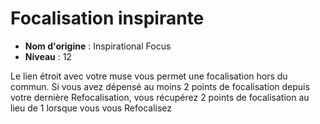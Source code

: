 # Focalisation inspirante

 * **Nom d'origine** : Inspirational Focus
 * **Niveau** : 12


<p>Le lien étroit avec votre muse vous permet une focalisation hors du commun. Si vous avez dépensé au moins 2 points de focalisation depuis votre dernière Refocalisation, vous récupérez 2 points de focalisation au lieu de 1 lorsque vous vous Refocalisez</p>